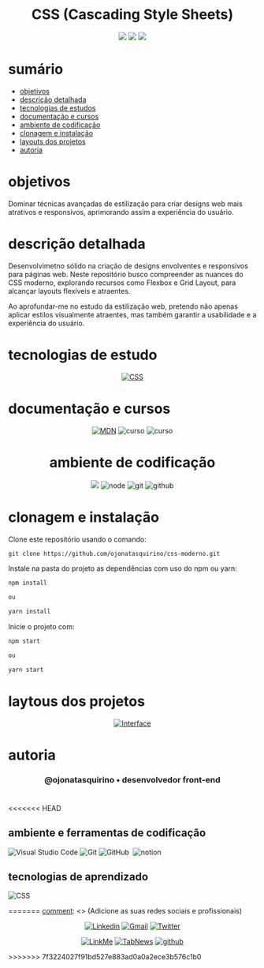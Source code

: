<h1 align="center"> CSS (Cascading Style Sheets)</h1>

[comment]: <> (Adicione o seu usuário  e o nome do repositório)

<p align="center">
  <image
  src="https://img.shields.io/github/languages/count/ojonatasquirino/css-moderno"
  />
  <image
  src="https://img.shields.io/github/languages/top/ojonatasquirino/css-moderno"
  />
  <image
  src="https://img.shields.io/github/last-commit/ojonatasquirino/css-moderno"
  />

</p>

# sumário 

- [objetivos](#id01)
- [descrição detalhada](#id01.01)
- [tecnologias de estudos](#id04)
- [documentação e cursos](#id04.01)
- [ambiente de codificação](#id05)
- [clonagem e instalação](#id06)
- [layouts dos projetos](#id06.01)
- [autoria](#id07)



# objetivos <a name="id01"></a>


Dominar técnicas avançadas de estilização para criar designs web mais atrativos e responsivos, aprimorando assim a experiência do usuário.



# descrição detalhada <a name="id01.01"></a>

Desenvolvimetno sólido na criação de designs envolventes e responsivos para páginas web. Neste repositório busco compreender as nuances do CSS moderno, explorando recursos como Flexbox e Grid Layout, para alcançar layouts flexíveis e atraentes.

Ao aprofundar-me no estudo da estilização web, pretendo não apenas aplicar estilos visualmente atraentes, mas também garantir a usabilidade e a experiência do usuário. 


# tecnologias de estudo <a name="id04"></a>

<div  align='center'> 

[![CSS](https://img.shields.io/badge/CSS-0D1117?style=for-the-badge&logo=css3&logoColor=007ACC)]()
</div>

# documentação e cursos  <a name="id04.01"></a>

<div  align='center'> 

[![MDN](https://img.shields.io/badge/MDN_Web_Docs-0D1117?style=for-the-badge&logo=mdnwebdocs&logoColor=fff)](https://developer.mozilla.org/pt-BR/docs/Web/JavaScript)
![curso](https://img.shields.io/badge/one_bit_code-0D1117?style=for-the-badge&logo=Databricks&logoColor=red)
![curso](https://img.shields.io/badge/origamid-0D1117?style=for-the-badge&logo=Databricks&logoColor=993399)
# ambiente de codificação <a name="id05"></a>

</div>

<div  align='center'> 

![](https://img.shields.io/badge/VSCode-0D1117?style=for-the-badge&logo=visual%20studio%20code&logoColor=blue)
![node](https://img.shields.io/badge/Nodejs-0D1117?style=for-the-badge&logo=node.js&logoColor=green)
![git](https://img.shields.io/badge/GIT-0D1117?style=for-the-badge&logo=git&logoColor=red)
![github](https://img.shields.io/badge/Github-0D1117?style=for-the-badge&logo=github&logoColor=fff)
</div>


# clonagem e instalação <a name="id06"></a>

Clone este repositório usando o comando:

```bash
git clone https://github.com/ojonatasquirino/css-moderno.git
```

Instale na pasta do projeto as dependências com uso do npm ou yarn:

```bash
npm install

ou

yarn install
```

Inicie o projeto com:

```bash
npm start

ou

yarn start
```
[comment]: <> (Adicione o link da implatação, se houver)

# laytous dos projetos <a name="id06.01"></a>
<div  align='center'> 

[![Interface](https://img.shields.io/badge/visualização-000?style=for-the-badge&logo=&logoColor=054595)](/interfaces.md)

</div>

# autoria <a name="id07"></a>

[comment]: <> (Adicione seu nome e função)

<h3 align='center'> @ojonatasquirino • desenvolvedor front-end
 </h3>

#

<<<<<<< HEAD
## ambiente e ferramentas de codificação
![Visual Studio Code](https://img.shields.io/badge/-Visual%20Studio%20Code-0D1117?style=for-the-badge&logo=visual-studio-code&logoColor=007ACC&labelColor=0D1117)
![Git](https://img.shields.io/badge/-Git-0D1117?style=for-the-badge&logo=git&labelColor=0D1117)
![GitHub](https://img.shields.io/badge/-GitHub-0D1117?style=for-the-badge&logo=github&labelColor=0D1117)&nbsp;
![notion](https://img.shields.io/badge/Notion-0D1117?style=for-the-badge&logo=notion&logoColor=white)  

## tecnologias de aprendizado 
![CSS](https://img.shields.io/badge/CSS-0D1117?style=for-the-badge&logo=css3&logoColor=blue)

 
=======
[comment]: <> (Adicione as suas redes sociais e profissionais)

<div  align='center'>

[![Linkedin](https://img.shields.io/badge/LinkedIn-0D1117?style=for-the-badge&logo=linkedin&logoColor=blue)](https://www.linkedin.com/in/jonatasquirino/)
<a href = "mailto:quirinoj02@gmail.com">
![Gmail](https://img.shields.io/badge/Gmail-0D1117?style=for-the-badge&logo=gmail&logoColor=red)</a>
[![Twitter](https://img.shields.io/badge/Twitter-0D1117?style=for-the-badge&logo=twitter&logoColor=054595)](https://twitter.com/ojonatasquirino)

[![LinkMe](https://img.shields.io/badge/linkMe-0D1117?style=for-the-badge&logo=upcloud&logoColor=orange)](https://bit.ly/linkquirino)
[![TabNews](https://img.shields.io/badge/tabnews-0D1117?style=for-the-badge&logo=Databricks&logoColor=fff)](https://www.tabnews.com.br/ojonatasquirino)
[![github](https://img.shields.io/badge/Github-0D1117?style=for-the-badge&logo=github&logoColor=fff)](https://www.github.com/ojonatasquirino)
</div>
>>>>>>> 7f3224027f91bd527e883ad0a0a2ece3b576c1b0
